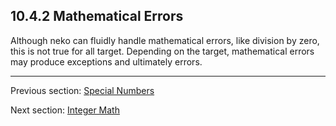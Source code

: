 ## 10.4.2 Mathematical Errors

Although neko can fluidly handle mathematical errors, like division by zero, this is not true for all target.  Depending on the target, mathematical errors may produce exceptions and ultimately errors.

---

Previous section: [Special Numbers](std-math-special-numbers.md)

Next section: [Integer Math](std-math-integer-math.md)